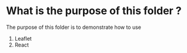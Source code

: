 # What is the purpose of this folder ?

The purpose of this folder is to demonstrate how to use 
1. Leaflet 
2. React
